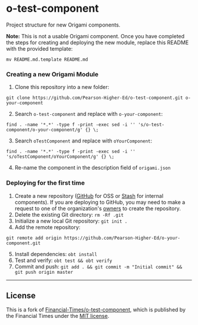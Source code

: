 # o-test-component

Project structure for new Origami components.

**Note:** This is not a usable Origami component. Once you have completed the steps for creating and deploying the new module, replace this README with the provided template:

```
mv README.md.template README.md
```

### Creating a new Origami Module

1. Clone this repository into a new folder:

  ```
  git clone https://github.com/Pearson-Higher-Ed/o-test-component.git o-your-component
  ```
2. Search `o-test-component` and replace with `o-your-component`:

  ```
  find . -name '*.*' -type f -print -exec sed -i '' 's/o-test-component/o-your-component/g' {} \;
  ```
3. Search `oTestComponent` and replace with `oYourComponent`:

  ```
  find . -name '*.*' -type f -print -exec sed -i '' 's/oTestComponent/oYourComponent/g' {} \;
  ```
4. Re-name the component in the description field of `origami.json`

### Deploying for the first time

1. Create a new repository ([GitHub](https://github.com/Pearson-Higher-Ed) for OSS or [Stash](https://devops-tools.pearson.com/stash/) for internal components). If you are deploying to GitHub, you may need to make a request to one of the organization's [owners](https://github.com/orgs/Pearson-Higher-Ed/teams/owners) to create the repository.
2. Delete the existing Git directory: `rm -Rf .git`
3. Initialize a new local Git repository: `git init .`
4. Add the remote repository:

  ```
  git remote add origin https://github.com/Pearson-Higher-Ed/o-your-component.git
  ```
5. Install dependencies: `obt install`
6. Test and verify: `obt test && obt verify`
7. Commit and push: `git add . && git commit -m "Initial commit" && git push origin master`

----

## License

This is a fork of [Financial-Times/o-test-component](https://github.com/Financial-Times/o-test-component), which is published by the Financial Times under the [MIT license](http://opensource.org/licenses/MIT).
